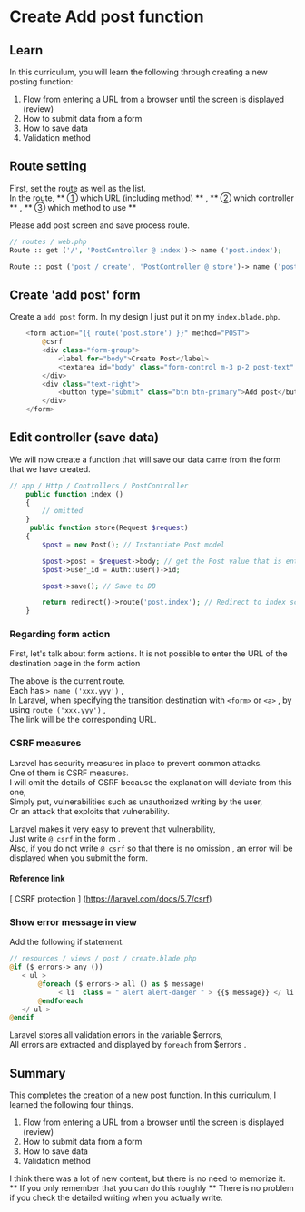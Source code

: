 # Create  Add post function
##  Learn
In this curriculum, you will learn the following through creating a new posting function:  
1. Flow from entering a URL from a browser until the screen is displayed (review)
2. How to submit data from a form
3. How to save data
4. Validation method

##  Route setting
First, set the route as well as the list.  
In the route, ** ① which URL (including method) ** , ** ② which controller ** , ** ③ which method to use **  

Please add post screen and save process route.
```php
// routes / web.php
Route :: get ('/', 'PostController @ index')-> name ('post.index');

Route :: post ('post / create', 'PostController @ store')-> name ('post.store'); // Save process
```

##  Create 'add post' form
Create a `add post` form. In my design I just put it on my `index.blade.php`.

```php
    <form action="{{ route('post.store') }}" method="POST">
        @csrf
        <div class="form-group">
            <label for="body">Create Post</label>
            <textarea id="body" class="form-control m-3 p-2 post-text" name="body"></textarea>
        </div>
        <div class="text-right">
            <button type="submit" class="btn btn-primary">Add post</button>
        </div>
    </form>
```

##  Edit controller (save data)
We will now create a function that will save our data came from the form that we have created.

```php
// app / Http / Controllers / PostController
    public function index ()
    {
        // omitted
    }
     public function store(Request $request)
    {
        $post = new Post(); // Instantiate Post model    

        $post->post = $request->body; // get the Post value that is entered on the screen
        $post->user_id = Auth::user()->id;

        $post->save(); // Save to DB

        return redirect()->route('post.index'); // Redirect to index screen or Post list screen
    }
```

###  Regarding form action
First, let's talk about form actions.
It is not possible to enter the URL of the destination page in the form action  

The above is the current route.  
Each has `> name ('xxx.yyy')` ,  
In Laravel, when specifying the transition destination with `<form>` or `<a>` , by using `route ('xxx.yyy')` ,  
The link will be the corresponding URL.

###  CSRF measures
Laravel has security measures in place to prevent common attacks.  
One of them is CSRF measures.  
I will omit the details of CSRF because the explanation will deviate from this one,  
Simply put, vulnerabilities such as unauthorized writing by the user,  
Or an attack that exploits that vulnerability.  

Laravel makes it very easy to prevent that vulnerability,  
Just write `@ csrf` in the form .    
Also, if you do not write `@ csrf` so that there is no omission , an error will be displayed when you submit the form.  

####  Reference link
[ CSRF protection ] (https://laravel.com/docs/5.7/csrf)

###  Show error message in view

Add the following if statement.  
```php
// resources / views / post / create.blade.php
@if ($ errors-> any ())
   < ul >
       @foreach ($ errors-> all () as $ message)
            < li  class = " alert alert-danger " > {{$ message}} </ li >
       @endforeach
   </ ul >
@endif
```

Laravel stores all validation errors in the variable $errors,  
All errors are extracted and displayed by `foreach` from $errors .

##  Summary
This completes the creation of a new post function.
In this curriculum, I learned the following four things.  
1. Flow from entering a URL from a browser until the screen is displayed (review)
2. How to submit data from a form
3. How to save data
4. Validation method

I think there was a lot of new content, but there is no need to memorize it.
** If you only remember that you can do   this roughly **
There is no problem if you check the detailed writing when you actually write.  